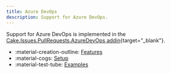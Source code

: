 ```yaml
---
title: Azure DevOps
description: Support for Azure DevOps.
---
```


Support for Azure DevOps is implemented in the
[Cake.Issues.PullRequests.AzureDevOps addin](https://cakebuild.net/extensions/cake-issues-pullrequests-azuredevops/){target="_blank"}.

<div class="grid cards" markdown>

- :material-creation-outline: [Features](features.md)
- :material-cogs: [Setup](setup.md)
- :material-test-tube: [Examples](examples/index.md)

</div>
